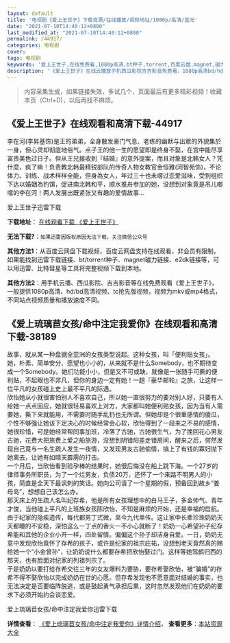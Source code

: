 ```yaml
---
layout: default
title: '电视剧《爱上王世子》下载资源/在线播放/视频地址/1080p/高清/蓝光'
date: "2021-07-10T14:40:12+0800"
last_modified_at: "2021-07-10T14:40:12+0800"
permalink: /44917/
categories: 电视剧
cover:
tags: 电视剧
keywords: '爱上王世子,在线免费看,1080p高清,bt种子,torrent,百度云盘,magnet,磁力链,迅雷下载资源'
description: '《爱上王世子》在线云播放手机西瓜影院吉吉影音免费看，1080p高清bd/hd未删减完整版和tc抢先枪版，mkv/mp4格式，附带bt/torrent种子、magnet/磁力链、百度云盘、网盘资源迅雷下载链接'
---
```


>内容采集生成，如果链接失效，多试几个，页面最后有更多精彩视频！收藏本页（Ctrl+D)，以后再找不麻烦。


## 《爱上王世子》在线观看和高清下载-44917

李在河(李昇基饰)是王的弟弟，全身散发豪门气息、老练的幽默与出眾的外貌集於一身，但心灵却彻底地俗气。点子王的他一生的愿望即是终身不娶，在宫中能尽享富贵美色过日子。但从王兄接收到『结婚』的意外提案，而且对象是北韩女人？凭什麼，疯了嘛！负责教北韩最精锐部队的传奇人物女教官金恒雅(河智苑饰)，不论体力、训练、战术样样全能，但身為女人，年过三十也未嚐过恋爱滋味，受到组织下达以婚姻為钓饵，促进南北韩和平，顺水推舟参加的她，没想到对象竟是吊儿啷噹的李在河！两人发展出既紧张又有趣的爱情故事...


爱上王世子迅雷下载

**下载地址**： [在线观看下载 《爱上王世子》](https://www.993dy.com//vod-detail-id-7134.html) 


**无法下载?**：`如果迅雷因版权原因无法下载，关注微信公众号 `

**其他方法1**：从百度云网盘下载视频，百度云网盘支持在线观看，非会员有限制，如果能找到迅雷下载链接、bt/torrent种子、magnet磁力链接、e2dk链接等，可以用迅雷、比特彗星等工具将完整视频下载到本地。

**其他方法2**：用手机云播、西瓜影院、吉吉影音等在线免费观看《爱上王世子》，一般提供1080p高清、hd/bd高清视频、tc抢先版视频，视频为mkv或mp4格式，不同站点视频质量和播放速度不同。


## 《爱上琉璃苣女孩/命中注定我爱你》在线观看和高清下载-38189

故事，就从某一种盘据全亚洲的女孩类型说起。这种女孩，叫「便利贴女孩」。她，朴素、简单安分、愿望也小小的，从来就不是什么Somebody，也不期待变成一个Somebody。她们功能小小，但是又不可或缺，就像是一张随手可撕的便利贴，不起眼也不非凡，但你的身边一定有她！一趟『豪华邮轮』之旅，让这样一位平凡的女孩碰上史上最不平凡的际遇。<br />欣怡她从小就很害怕别人不喜欢自己，所以她一直很努力的要对别人好，只要有人给她一点点回应，她就很轻易喜欢上对方，大家都叫她便利贴女孩，因为当有人需要她，撕下来就能用，不需要时随手乱扔也无所谓。但她却是个很重感情的傻瓜，个性不够强让她该下定决心的时候经常会心软，欣怡得到了一段来之不易的感情，她很珍惜，可是她经常帮同事加班，冷落了古驰，古驰很生气，为了挽回花心男友古驰，花费大把旅费上爱之船旅游，没想到阴错阳差走错房间，醒来之后，愕然发现自己竟与一名生疏人发生一夜情，又发现男友古驰偷情，搞上了有钱的寡妇抛下她离去，让她有如晴天霹雳的打击。<br />一个月后，当欣怡看到验孕棒的结果时，她很后悔没在船上跳下海。一个27岁的律师事务所职员，为了一个烂男友，负债20万，还怀了一个来路不明男人的小孩，简直是全天下最讽刺的笑话。她向公司请了一个星期的假，预备回到故乡“姜母岛&rdquo;，想想自己该怎么办。<br />那天床上的生疏人名叫纪存希，他是所有女孩理想中的白马王子，多金帅气、青年才俊，当他碰上平凡的上班族女孩陈欣怡，不知是麻烦的开始，还是幸福的启航。<br />由于纪家的隐疾遗传，每代都男丁式微，至今九代单传。这让家中长辈珍珠奶奶天天都睡的不安稳，深怕这么一丁点的香火一不小心就断了！奶奶一心希望孙子纪存希能和其他的企业小开一样，四处留情。偏偏这个孙子却洁身自爱。一日，奶奶无意中发现欣怡竟怀了存希的孩子，或许是纪家的祖宗庇祐，没想到老天竟然真的赐给她一个&ldquo;小金曾孙”，让奶奶说什么都要存希把欣怡娶过门。这样等她驾鹤归西的那天，也有脸面对纪家的列祖列宗了。<br />于是奶奶以要打给存希交往三年的女友爆料为要胁，要存希娶欣怡，被&ldquo;骗婚”的存希不得不娶欣怡以完成奶奶在世的心愿。但存希发现他不愿意面对结婚的事实，也无法决定是否要临阵脱逃，或是鼓起勇气承担后果，这时忽然发现他们在奶奶的要求下必须开始约会谈恋爱。


爱上琉璃苣女孩/命中注定我爱你迅雷下载

**详情查看**： [《爱上琉璃苣女孩/命中注定我爱你》详情介绍](/movie/38189/)， **查看更多**：[本站资源大全](/movie/t/all/)

